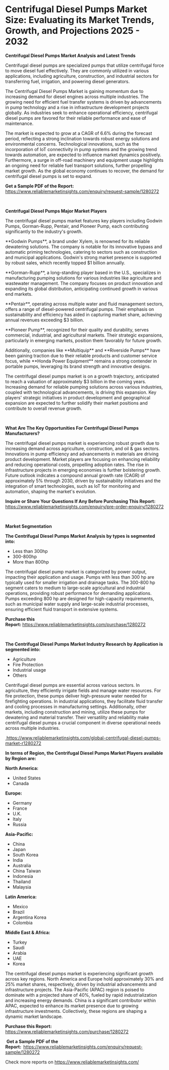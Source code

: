 <p><h1>Centrifugal Diesel Pumps Market Size: Evaluating its Market Trends, Growth, and Projections 2025 - 2032</h1></p><p><strong>Centrifugal Diesel Pumps Market Analysis and Latest Trends</strong></p>
<p><p>Centrifugal diesel pumps are specialized pumps that utilize centrifugal force to move diesel fuel effectively. They are commonly utilized in various applications, including agriculture, construction, and industrial sectors for transferring fuel, irrigation, and powering diesel generators.</p><p>The Centrifugal Diesel Pumps Market is gaining momentum due to increasing demand for diesel engines across multiple industries. The growing need for efficient fuel transfer systems is driven by advancements in pump technology and a rise in infrastructure development projects globally. As industries seek to enhance operational efficiency, centrifugal diesel pumps are favored for their reliable performance and ease of maintenance.</p><p>The market is expected to grow at a CAGR of 6.6% during the forecast period, reflecting a strong inclination towards robust energy solutions and environmental concerns. Technological innovations, such as the incorporation of IoT connectivity in pump systems and the growing trend towards automation, are expected to influence market dynamics positively. Furthermore, a surge in off-road machinery and equipment usage highlights an ongoing need for reliable fuel transport solutions, further propelling market growth. As the global economy continues to recover, the demand for centrifugal diesel pumps is set to expand.</p></p>
<p><strong>Get a Sample PDF of the Report:&nbsp;</strong> <a href="https://www.reliablemarketinsights.com/enquiry/request-sample/1280272?utm_campaign=3535&utm_medium=2&utm_source=Github&utm_content=ia&utm_term=24032025&utm_id=centrifugal-diesel-pumps">https://www.reliablemarketinsights.com/enquiry/request-sample/1280272</a></p>
<p>&nbsp;</p>
<p><strong>Centrifugal Diesel Pumps Major Market Players</strong></p>
<p><p>The centrifugal diesel pumps market features key players including Godwin Pumps, Gorman-Rupp, Pentair, and Pioneer Pump, each contributing significantly to the industry's growth. </p><p>**Godwin Pumps**, a brand under Xylem, is renowned for its reliable dewatering solutions. The company is notable for its innovative bypass and automatic priming technologies, catering to sectors such as construction and municipal applications. Godwin's strong market presence is supported by robust sales, which recently topped $1 billion annually.</p><p>**Gorman-Rupp**, a long-standing player based in the U.S., specializes in manufacturing pumping solutions for various industries like agriculture and wastewater management. The company focuses on product innovation and expanding its global distribution, anticipating continued growth in various end markets.</p><p>**Pentair**, operating across multiple water and fluid management sectors, offers a range of diesel-powered centrifugal pumps. Their emphasis on sustainability and efficiency has aided in capturing market share, achieving annual revenues exceeding $3 billion.</p><p>**Pioneer Pump**, recognized for their quality and durability, serves commercial, industrial, and agricultural markets. Their strategic expansions, particularly in emerging markets, position them favorably for future growth. </p><p>Additionally, companies like **Multiquip** and **Riverside Pumps** have been gaining traction due to their reliable products and customer service focus, while **Honda Power Equipment** remains a strong contender in portable pumps, leveraging its brand strength and innovative designs.</p><p>The centrifugal diesel pumps market is on a growth trajectory, anticipated to reach a valuation of approximately $3 billion in the coming years. Increasing demand for reliable pumping solutions across various industries, coupled with technological advancements, is driving this expansion. Key players' strategic initiatives in product development and geographical expansion are expected to further solidify their market positions and contribute to overall revenue growth.</p></p>
<p>&nbsp;</p>
<p><strong>What Are The Key Opportunities For Centrifugal Diesel Pumps Manufacturers?</strong></p>
<p><p>The centrifugal diesel pumps market is experiencing robust growth due to increasing demand across agriculture, construction, and oil & gas sectors. Innovations in pump efficiency and advancements in materials are driving product development. Market players are focusing on enhancing reliability and reducing operational costs, propelling adoption rates. The rise in infrastructure projects in emerging economies is further bolstering growth. Future outlook indicates a compound annual growth rate (CAGR) of approximately 5% through 2030, driven by sustainability initiatives and the integration of smart technologies, such as IoT for monitoring and automation, shaping the market's evolution.</p></p>
<p><strong>Inquire or Share Your Questions If Any Before Purchasing This Report:</strong> <a href="https://www.reliablemarketinsights.com/enquiry/pre-order-enquiry/1280272?utm_campaign=3535&utm_medium=2&utm_source=Github&utm_content=ia&utm_term=24032025&utm_id=centrifugal-diesel-pumps">https://www.reliablemarketinsights.com/enquiry/pre-order-enquiry/1280272</a></p>
<p>&nbsp;</p>
<p><strong>Market Segmentation</strong></p>
<p><strong>The Centrifugal Diesel Pumps Market Analysis by types is segmented into:</strong></p>
<p><ul><li>Less than 300hp</li><li>300-800hp</li><li>More than 800hp</li></ul></p>
<p><p>The centrifugal diesel pump market is categorized by power output, impacting their application and usage. Pumps with less than 300 hp are typically used for smaller irrigation and drainage tasks. The 300-800 hp segment caters to medium to large-scale agricultural and industrial operations, providing robust performance for demanding applications. Pumps exceeding 800 hp are designed for high-capacity requirements, such as municipal water supply and large-scale industrial processes, ensuring efficient fluid transport in extensive systems.</p></p>
<p><strong>Purchase this Report:&nbsp;</strong><a href="https://www.reliablemarketinsights.com/purchase/1280272?utm_campaign=3535&utm_medium=2&utm_source=Github&utm_content=ia&utm_term=24032025&utm_id=centrifugal-diesel-pumps">https://www.reliablemarketinsights.com/purchase/1280272</a></p>
<p>&nbsp;</p>
<p><strong>The Centrifugal Diesel Pumps Market Industry Research by Application is segmented into:</strong></p>
<p><ul><li>Agriculture</li><li>Fire Protection</li><li>Industrial usage</li><li>Others</li></ul></p>
<p><p>Centrifugal diesel pumps are essential across various sectors. In agriculture, they efficiently irrigate fields and manage water resources. For fire protection, these pumps deliver high-pressure water needed for firefighting operations. In industrial applications, they facilitate fluid transfer and cooling processes in manufacturing settings. Additionally, other markets, including construction and mining, utilize these pumps for dewatering and material transfer. Their versatility and reliability make centrifugal diesel pumps a crucial component in diverse operational needs across multiple industries.</p></p>
<p><a href="https://www.reliablemarketinsights.com/global-centrifugal-diesel-pumps-market-r1280272?utm_campaign=3535&utm_medium=2&utm_source=Github&utm_content=ia&utm_term=24032025&utm_id=centrifugal-diesel-pumps">&nbsp;https://www.reliablemarketinsights.com/global-centrifugal-diesel-pumps-market-r1280272</a></p>
<p><strong>In terms of Region, the Centrifugal Diesel Pumps Market Players available by Region are:</strong></p>
<p>
    <p> <strong> North America: </strong>
        <ul>
            <li>United States</li>
            <li>Canada</li>
        </ul>
        </p> 
    <p> <strong> Europe: </strong>
        <ul>
            <li>Germany</li>
            <li>France</li>
            <li>U.K.</li>
            <li>Italy</li>
            <li>Russia</li>
        </ul>
        </p> 
    <p> <strong> Asia-Pacific: </strong>
        <ul>
            <li>China</li>
            <li>Japan</li>
            <li>South Korea</li>
            <li>India</li>
            <li>Australia</li>
            <li>China Taiwan</li>
            <li>Indonesia</li>
            <li>Thailand</li>
            <li>Malaysia</li>
        </ul>
        </p> 
    <p> <strong> Latin America: </strong>
        <ul>
            <li>Mexico</li>
            <li>Brazil</li>
            <li>Argentina Korea</li>
            <li>Colombia</li>
        </ul>
        </p> 
    <p> <strong> Middle East & Africa: </strong>
        <ul>
            <li>Turkey</li>
            <li>Saudi</li>
            <li>Arabia</li>
            <li>UAE</li>
            <li>Korea</li>
        </ul>
    </p>
    </p>
<p><p>The centrifugal diesel pumps market is experiencing significant growth across key regions. North America and Europe hold approximately 30% and 25% market shares, respectively, driven by industrial advancements and infrastructure projects. The Asia-Pacific (APAC) region is poised to dominate with a projected share of 40%, fueled by rapid industrialization and increasing energy demands. China is a significant contributor within APAC, expected to enhance its market presence due to growing infrastructure investments. Collectively, these regions are shaping a dynamic market landscape.</p></p>
<p><strong>Purchase this Report: </strong><a href="https://www.reliablemarketinsights.com/purchase/1280272?utm_campaign=3535&utm_medium=2&utm_source=Github&utm_content=ia&utm_term=24032025&utm_id=centrifugal-diesel-pumps">https://www.reliablemarketinsights.com/purchase/1280272</a></p>
<p>&nbsp;<strong>Get a Sample PDF of the Report:&nbsp;&nbsp;</strong><a href="https://www.reliablemarketinsights.com/enquiry/request-sample/1280272?utm_campaign=3535&utm_medium=2&utm_source=Github&utm_content=ia&utm_term=24032025&utm_id=centrifugal-diesel-pumps">https://www.reliablemarketinsights.com/enquiry/request-sample/1280272</a></p>
<p><strong></strong></p>
<p>Check more reports on <a href="https://www.reliablemarketinsights.com/?utm_campaign=3535&utm_medium=2&utm_source=Github&utm_content=ia&utm_term=24032025&utm_id=centrifugal-diesel-pumps">https://www.reliablemarketinsights.com/</a></p>